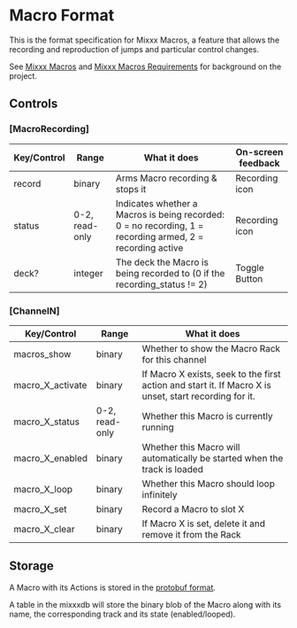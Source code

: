 # Macro Format

This is the format specification for Mixxx Macros, a feature that allows
the recording and reproduction of jumps and particular control changes.

See [Mixxx Macros](Mixxx%20Macros) and [Mixxx Macros Requirements](Mixxx%20Macros%20Requirements)
for background on the project.

## Controls

### \[MacroRecording\]

| Key/Control | Range          | What it does                                                                                              | On-screen feedback |
|-------------|----------------|-----------------------------------------------------------------------------------------------------------|--------------------|
| record      | binary         | Arms Macro recording & stops it                                                                           | Recording icon     |
| status      | 0-2, read-only | Indicates whether a Macros is being recorded: 0 = no recording, 1 = recording armed, 2 = recording active | Recording icon     |
| deck?       | integer        | The deck the Macro is being recorded to (0 if the recording\_status \!= 2)                                | Toggle Button      |

### \[ChannelN\]

| Key/Control        | Range              | What it does                                                                                           |
| ------------------ | ------------------ | ------------------------------------------------------------------------------------------------------ |
| macros\_show       | binary             | Whether to show the Macro Rack for this channel                                                        |
| macro\_X\_activate | binary             | If Macro X exists, seek to the first action and start it. If Macro X is unset, start recording for it. |
| macro\_X\_status   | 0-2, read-only     | Whether this Macro is currently running                                                                |
| macro\_X\_enabled  | binary             | Whether this Macro will automatically be started when the track is loaded                              |
| macro\_X\_loop     | binary             | Whether this Macro should loop infinitely                                                              |
| macro\_X\_set      | binary             | Record a Macro to slot X                                                                               |
| macro\_X\_clear    | binary             | If Macro X is set, delete it and remove it from the Rack                                               |

## Storage

A Macro with its Actions is stored in the [protobuf format](https://github.com/xerus2000/mixxx/blob/macros/src/proto/macro.proto).

A table in the mixxxdb will store the binary blob of the Macro along with its name, the corresponding track and its state (enabled/looped).